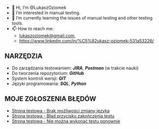 - 👋 Hi, I’m @LukaszOziomek
- 👀 I’m interested in manual testing.
- 🌱 I’m currently learning the issues of manual testing and other testing tools.
- 📫 How to reach me:
  - lukaszoziomek@gmail.com,
  - https://www.linkedin.com/in/%C5%82ukasz-oziomek-531a53226/

## NARZĘDZIA
- Do zarządzania testowaniem:  ***JIRA***, ***Postman*** (w trakcie nauki)
- Do tworzenia repozytorium: ***GitHub***
- System kontroli wersji: ***GIT***
- Języki programowania: ***SQL***, ***Python***



## MOJE ZGŁOSZENIA BŁĘDÓW
- [Strona testowa - Brak możliwości zmiany języka](https://drive.google.com/file/d/1i37onEVX_FknZWR7iZ1va1DM8B9PSMPm/view?usp=sharing)
- [Strona testowa - Błąd przycisku zakończenia testu](https://drive.google.com/file/d/1R-_cyj7LMTUmJNPEnxf-KgGDiYzY4Jkj/view?usp=sharing)
- [Strona testowa - Nie można wykonać testu ponownie](https://drive.google.com/file/d/1Qvp6e6aSpmvcJNOLmSJsmQEwGilW1Onu/view?usp=sharing)
<!---
LukaszOziomek/LukaszOziomek is a ✨ special ✨ repository because its `README.md` (this file) appears on your GitHub profile.
You can click the Preview link to take a look at your changes.
--->
